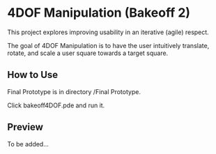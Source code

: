 # 4DOF Manipulation (Bakeoff 2)
This project explores improving usability in an iterative (agile) respect.

The goal of 4DOF Manipulation is to have the user intuitively translate, rotate, and scale a user square towards a target square.

## How to Use
Final Prototype is in directory /Final Prototype.

Click bakeoff4DOF.pde and run it.

## Preview
To be added...
